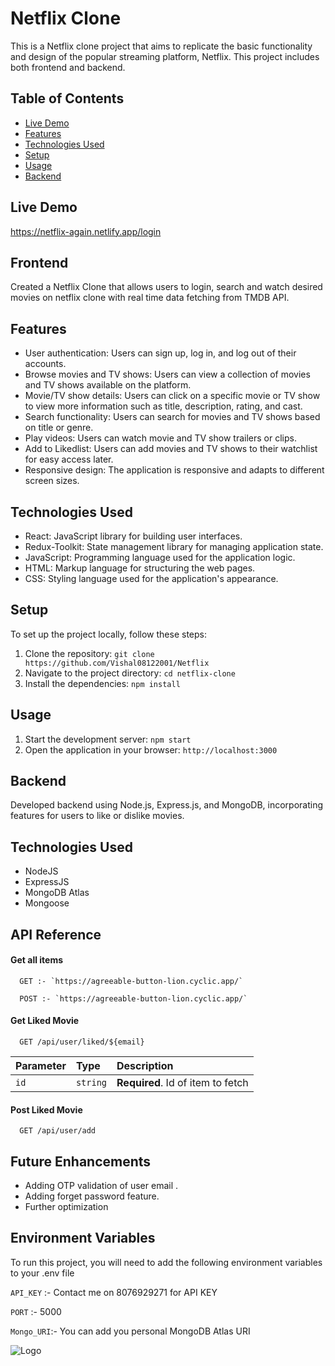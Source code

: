 # Netflix Clone



This is a Netflix clone project that aims to replicate the basic functionality and design of the popular streaming platform, Netflix.
This project includes both frontend and backend.

## Table of Contents

- [Live Demo](#demo)
- [Features](#features)
- [Technologies Used](#technologies-used)
- [Setup](#setup)
- [Usage](#usage)
- [Backend](#Backend)

## Live Demo
https://netflix-again.netlify.app/login

## Frontend

Created a Netflix Clone that allows users to login, search and watch desired movies on netflix clone with real time data fetching from TMDB API.


## Features

- User authentication: Users can sign up, log in, and log out of their accounts.
- Browse movies and TV shows: Users can view a collection of movies and TV shows available on the platform.
- Movie/TV show details: Users can click on a specific movie or TV show to view more information such as title, description, rating, and cast.
- Search functionality: Users can search for movies and TV shows based on title or genre.
- Play videos: Users can watch movie and TV show trailers or clips.
- Add to Likedlist: Users can add movies and TV shows to their watchlist for easy access later.
- Responsive design: The application is responsive and adapts to different screen sizes.

## Technologies Used

- React: JavaScript library for building user interfaces.
- Redux-Toolkit: State management library for managing application state.
- JavaScript: Programming language used for the application logic.
- HTML: Markup language for structuring the web pages.
- CSS: Styling language used for the application's appearance.

## Setup

To set up the project locally, follow these steps:

1. Clone the repository: `git clone https://github.com/Vishal08122001/Netflix`
2. Navigate to the project directory: `cd netflix-clone`
3. Install the dependencies: `npm install`

## Usage

1. Start the development server: `npm start`
2. Open the application in your browser: `http://localhost:3000`



## Backend

Developed backend using Node.js, Express.js, and MongoDB, incorporating features
for users to like or dislike movies.


## Technologies Used

- NodeJS 
- ExpressJS
- MongoDB Atlas
- Mongoose
## API Reference

#### Get all items

```http
  GET :- `https://agreeable-button-lion.cyclic.app/`
 
  POST :- `https://agreeable-button-lion.cyclic.app/`

```



#### Get Liked Movie

```http
  GET /api/user/liked/${email}
```

| Parameter | Type     | Description                       |
| :-------- | :------- | :-------------------------------- |
| `id`      | `string` | **Required**. Id of item to fetch |


#### Post Liked Movie

```http
  GET /api/user/add
```


## Future Enhancements


- Adding OTP validation of user email .
- Adding forget password feature.
- Further optimization

## Environment Variables

To run this project, you will need to add the following environment variables to your .env file

`API_KEY` :- Contact me on 8076929271 for API KEY

`PORT` :- 5000

`Mongo_URI`:- You can add you personal MongoDB Atlas URI


![Logo](https://www.edigitalagency.com.au/wp-content/uploads/netflix-logo-png-large.png)

